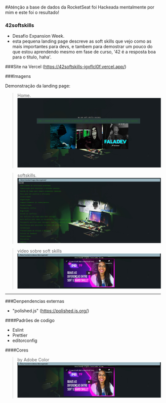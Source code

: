 
#Aténção a base de dados da RocketSeat foi Hackeada mentalmente por mim e este foi o resultado!

### 42softskills
- Desafio Expansion Week.
- esta pequena landing page descreve as  soft skills que vejo como as mais importantes para devs, e tambem para demostrar um pouco do que estou aprendendo mesmo em fase de curso, '42  é a resposta boa para o titulo, haha'.

###Site na Vercel
(https://42softskills-igxflcl0f.vercel.app/)

###Imagens

Demonstração da landing page:
> Home.
![](https://github.com/Marilzon/42softskills/blob/main/src/assets/images/Home.png)

> softskills.
![](https://github.com/Marilzon/42softskills/blob/main/src/assets/images/SoftSkills.png)

> video sobre soft skills
![](https://github.com/Marilzon/42softskills/blob/main/src/assets/images/SoftSkillsVideo.png)

----

###Denpendencias externas

- "polished.js" (https://polished.js.org/)

####Padrões de codigo

* Eslint
* Prettier
* editorconfig

####Cores
> by Adobe Color
![](https://github.com/Marilzon/42softskills/blob/main/src/assets/images/SoftSkillsVideo.png)
